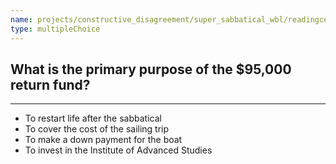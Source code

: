 ```yaml
---
name: projects/constructive_disagreement/super_sabbatical_wbl/readingcomp_scientist_3.md
type: multipleChoice
---
```


## What is the primary purpose of the $95,000 return fund?

---

- To restart life after the sabbatical
- To cover the cost of the sailing trip
- To make a down payment for the boat
- To invest in the Institute of Advanced Studies
